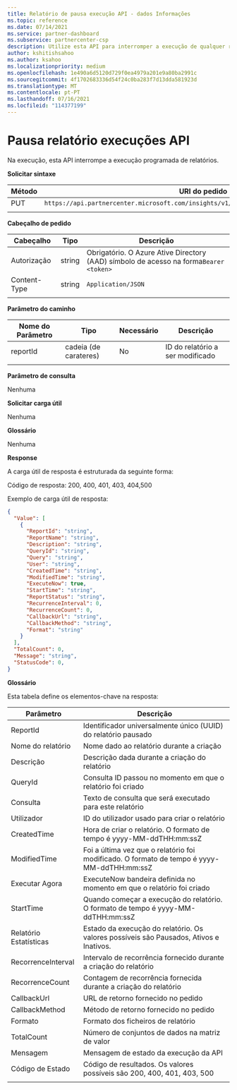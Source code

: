 ```yaml
---
title: Relatório de pausa execução API - dados Informações
ms.topic: reference
ms.date: 07/14/2021
ms.service: partner-dashboard
ms.subservice: partnercenter-csp
description: Utilize esta API para interromper a execução de qualquer relatório nos insights do Partner Center.
author: kshitishsahoo
ms.author: ksahoo
ms.localizationpriority: medium
ms.openlocfilehash: 1e490a6d5120d729f0ea4979a201e9a80ba2991c
ms.sourcegitcommit: 4f1702683336d54f24c0ba283f7d13dda581923d
ms.translationtype: MT
ms.contentlocale: pt-PT
ms.lasthandoff: 07/16/2021
ms.locfileid: "114377199"
---
```

# <a name="pause-report-executions-api"></a>Pausa relatório execuções API

Na execução, esta API interrompe a execução programada de relatórios.

**Solicitar sintaxe**

|    Método    |    URI do pedido    |
|    ----    |    ----    |
|    PUT    |    `https://api.partnercenter.microsoft.com/insights/v1/mpn/ScheduledReport/pause/{ReportID}`    |
|        |        |

**Cabeçalho de pedido**

|    Cabeçalho    |    Tipo    |    Descrição    |
|    ----    |    ----    |    ----    |
|    Autorização    |    string    |    Obrigatório. O Azure Ative Directory (AAD) símbolo de acesso na forma`Bearer <token>`    |
|    Content-Type    |    string    |    `Application/JSON`    |
|        |        |        |

**Parâmetro do caminho**

|    Nome do Parâmetro    |    Tipo    |    Necessário    |    Descrição    |
|    ----    |    ----    |    ----    |    ----    |
|    reportId     |    cadeia (de carateres)    |    No    |    ID do relatório a ser modificado     |
|        |        |        |        |

**Parâmetro de consulta**

Nenhuma

**Solicitar carga útil**

Nenhuma

**Glossário**

Nenhuma

**Response**

A carga útil de resposta é estruturada da seguinte forma:

Código de resposta: 200, 400, 401, 403, 404,500

Exemplo de carga útil de resposta:

```json
{ 
  "Value": [ 
    { 
      "ReportId": "string", 
      "ReportName": "string", 
      "Description": "string", 
      "QueryId": "string", 
      "Query": "string", 
      "User": "string", 
      "CreatedTime": "string", 
      "ModifiedTime": "string", 
      "ExecuteNow": true, 
      "StartTime": "string", 
      "ReportStatus": "string", 
      "RecurrenceInterval": 0, 
      "RecurrenceCount": 0, 
      "CallbackUrl": "string", 
      "CallbackMethod": "string", 
      "Format": "string" 
    } 
  ], 
  "TotalCount": 0, 
  "Message": "string", 
  "StatusCode": 0, 
} 
```

**Glossário**

Esta tabela define os elementos-chave na resposta:

|    Parâmetro    |    Descrição    |
|    ----    |    ----    |
|    ReportId     |    Identificador universalmente único (UUID) do relatório pausado     |
|    Nome do relatório     |    Nome dado ao relatório durante a criação     |
|    Descrição     |    Descrição dada durante a criação do relatório     |
|    QueryId     |    Consulta ID passou no momento em que o relatório foi criado     |
|    Consulta     |    Texto de consulta que será executado para este relatório     |
|    Utilizador     |    ID do utilizador usado para criar o relatório     |
|    CreatedTime     |    Hora de criar o relatório. O formato de tempo é yyyy-MM-ddTHH:mm:ssZ     |
|    ModifiedTime     |    Foi a última vez que o relatório foi modificado. O formato de tempo é yyyy-MM-ddTHH:mm:ssZ     |
|    Executar Agora     |    ExecuteNow bandeira definida no momento em que o relatório foi criado     |
|    StartTime     |    Quando começar a execução do relatório. O formato de tempo é yyyy-MM-ddTHH:mm:ssZ     |
|    Relatório Estatísticas     |    Estado da execução do relatório. Os valores possíveis são Pausados, Ativos e Inativos.     |
|    RecorrenceInterval     |    Intervalo de recorrência fornecido durante a criação do relatório     |
|    RecorrenceCount     |    Contagem de recorrência fornecida durante a criação do relatório     |
|    CallbackUrl     |    URL de retorno fornecido no pedido     |
|    CallbackMethod    |    Método de retorno fornecido no pedido    |
|    Formato     |    Formato dos ficheiros de relatório     |
|    TotalCount     |    Número de conjuntos de dados na matriz de valor     |
|    Mensagem     |    Mensagem de estado da execução da API     |
|    Código de Estado     |    Código de resultados. Os valores possíveis são 200, 400, 401, 403, 500     |
|        |        |
